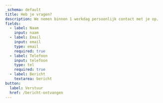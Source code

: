 ```yaml
---
_schema: default
title: Heb je vragen?
description: We nemen binnen 1 werkdag persoonlijk contact met je op.
fields:
  - label: Naam
    input: naam
  - label: Email
    input: email
    type: email
    required: true
  - label: Telefoon
    input: telefoon
    type: tel
    required: true
  - label: Bericht
    textarea: bericht
button:
  label: Verstuur
  href: /bericht-ontvangen
---
```

